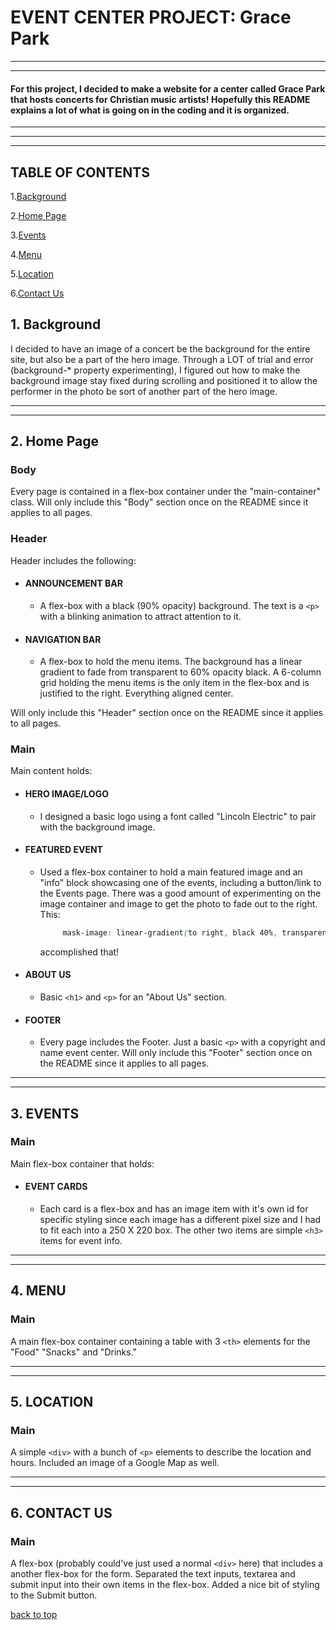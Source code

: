 # EVENT CENTER PROJECT: Grace Park
---
---

#### For this project, I decided to make a website for a center called Grace Park that hosts concerts for Christian music artists! Hopefully this README explains a lot of what is going on in the coding and it is organized.

---
---
---


## TABLE OF CONTENTS

1.[Background](#1-background)

2.[Home Page](#2-home-page)

3.[Events](#3-events)

4.[Menu](#4-menu)

5.[Location](#5-location)

6.[Contact Us](#6-contact-us)

## 1. Background

I decided to have an image of a concert be the background for the entire site, but also be a part of the hero image. Through a LOT of trial and error (background-* property experimenting), I figured out how to make the background image stay fixed during scrolling and positioned it to allow the performer in the photo be sort of another part of the hero image.

---
---

## 2. Home Page

### Body

Every page is contained in a flex-box container under the "main-container" class. Will only include this "Body" section once on the README since it applies to all pages.

### Header

Header includes the following:

- #### ANNOUNCEMENT BAR

  - A flex-box with a black (90% opacity) background. The text is a `<p>` with a blinking animation to attract attention to it.

- #### NAVIGATION BAR

  - A flex-box to hold the menu items. The background has a linear gradient to fade from transparent to 60% opacity black. A 6-column grid holding the menu items is the only item in the flex-box and is justified to the right. Everything aligned center.

Will only include this "Header" section once on the README since it applies to all pages.

### Main

Main content holds:

- #### HERO IMAGE/LOGO

  - I designed a basic logo using a font called "Lincoln Electric" to pair with the background image.

- #### FEATURED EVENT

  - Used a flex-box container to hold a main featured image and an "info" block showcasing one of the events, including a button/link to the Events page. There was a good amount of experimenting on the image container and image to get the photo to fade out to the right. This:
    ```css
         mask-image: linear-gradient(to right, black 40%, transparent 70%);
     ```
    accomplished that!

- #### ABOUT US

  - Basic `<h1>` and `<p>` for an "About Us" section.

- #### FOOTER

  - Every page includes the Footer. Just a basic `<p>` with a copyright and name event center. Will only include this "Footer" section once on the README since it applies to all pages.

---
---

## 3. EVENTS

### Main

Main flex-box container that holds:

- #### EVENT CARDS
  - Each card is a flex-box and has an image item with it's own id for specific styling since each image has a different pixel size and I had to fit each into a 250 X 220 box. The other two items are simple `<h3>` items for event info.

---
---

## 4. MENU

### Main

A main flex-box container containing a table with 3 `<th>` elements for the "Food" "Snacks" and "Drinks."

---
---

## 5. LOCATION

### Main

A simple `<div>` with a bunch of `<p>` elements to describe the location and hours. Included an image of a Google Map as well.

---
---

## 6. CONTACT US

### Main

A flex-box (probably could've just used a normal `<div>` here) that includes a another flex-box for the form. Separated the text inputs, textarea and submit input into their own items in the flex-box. Added a nice bit of styling to the Submit button.


[back to top](#event-center-project-grace-park)